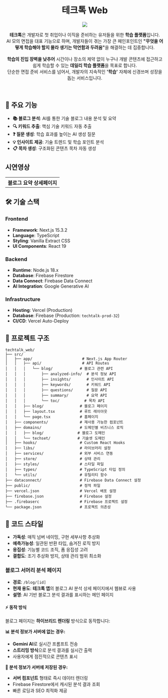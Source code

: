 <h1 align="center">테크톡 Web</h1>
<p align="center"><img src="https://velog.velcdn.com/images/ximya_hf/post/947cd6f8-d525-4511-a5a5-a84053b1f3d2/image.png"/></p>
<p align="center">
<b>테크톡</b>은 개발자로 첫 취업이나 이직을 준비하는 유저들을 위한 <b>학습 플랫폼</b>입니다.<br/>
AI 모의 면접을 대표 기능으로 하며, 개발자들이 겪는 가장 큰 페인포인트인 <b>"무엇을 어떻게 학습해야 할지 몰라 생기는 막연함과 두려움"</b>을 해결하는 데 집중합니다.<br/><br/>
<b>학습의 진입 장벽을 낮추어</b> 시간이나 장소의 제약 없이 누구나 개발 콘텐츠에 접근하고 쉽게 학습할 수 있는 <b>데일리 학습 플랫폼</b>을 목표로 합니다.<br/>
단순한 면접 준비 서비스를 넘어서, 개발자의 지속적인 <b>'학습'</b> 자체에 신경쓰며 성장을 돕는 서비스입니다.
</p><br>


## 🌟 주요 기능

- **📚 블로그 분석**: AI를 통한 기술 블로그 내용 분석 및 요약
- **🔍 키워드 추출**: 핵심 기술 키워드 자동 추출
- **❓ 질문 생성**: 학습 효과를 높이는 AI 생성 질문
- **💡 인사이트 제공**: 기술 트렌드 및 학습 포인트 분석
- **📋 목차 생성**: 구조화된 콘텐츠 목차 자동 생성

## 시연영상

<table>
  <tr>
    <th align="center">블로그 요약 상세페이지</th>
  </tr>
  <tr>
    <!-- <td align="center"><img src="./assets/demo/techtalk_web.gif" width="600"/></td> -->
  </tr>
</table>
    
## 🛠 기술 스택

### Frontend
- **Framework**: Next.js 15.3.2
- **Language**: TypeScript
- **Styling**: Vanilla Extract CSS
- **UI Components**: React 19

### Backend
- **Runtime**: Node.js 18.x
- **Database**: Firebase Firestore
- **Data Connect**: Firebase Data Connect
- **AI Integration**: Google Generative AI

### Infrastructure
- **Hosting**: Vercel (Production)
- **Database**: Firebase (Production: `techtalk-prod-32`)
- **CI/CD**: Vercel Auto-Deploy

## 📁 프로젝트 구조

```
techtalk_web/
├── src/
│   ├── app/                      # Next.js App Router
│   │   ├── api/                  # API Routes
│   │   │   └── blog/            # 블로그 관련 API
│   │   │       ├── analyzed-info/  # 분석 정보 API
│   │   │       ├── insights/       # 인사이트 API
│   │   │       ├── keywords/       # 키워드 API
│   │   │       ├── questions/      # 질문 API
│   │   │       ├── summary/        # 요약 API
│   │   │       └── toc/           # 목차 API
│   │   ├── blog/                # 블로그 페이지
│   │   ├── layout.tsx           # 루트 레이아웃
│   │   └── page.tsx             # 홈페이지
│   ├── components/              # 재사용 가능한 컴포넌트
│   ├── domains/                 # 도메인별 비즈니스 로직
│   │   ├── blog/               # 블로그 도메인
│   │   └── techset/            # 기술셋 도메인
│   ├── hooks/                   # Custom React Hooks
│   ├── libs/                    # 라이브러리 설정
│   ├── services/                # 외부 서비스 연동
│   ├── store/                   # 상태 관리
│   ├── styles/                  # 스타일 파일
│   ├── types/                   # TypeScript 타입 정의
│   └── utils/                   # 유틸리티 함수
├── dataconnect/                 # Firebase Data Connect 설정
├── public/                      # 정적 파일
├── vercel.json                  # Vercel 배포 설정
├── firebase.json                # Firebase 설정
├── .firebaserc                  # Firebase 프로젝트 설정
└── package.json                 # 프로젝트 의존성
```


## 🎨 코드 스타일
- **가독성**: 매직 넘버 네이밍, 구현 세부사항 추상화
- **예측가능성**: 일관된 반환 타입, 숨겨진 로직 방지
- **응집성**: 기능별 코드 조직, 폼 응집성 고려
- **결합도**: 조기 추상화 방지, 상태 관리 범위 최소화

### 블로그 서머리 분석 페이지
- **경로**: `/blog/[id]`
- **현재 용도**: **테크톡 앱**의 블로그 AI 분석 상세 페이지에서 웹뷰로 사용
- **설명**: AI 기반 블로그 분석 결과를 표시하는 메인 페이지

#### ⚡ 동작 방식
블로그 페이지는 **하이브리드 렌더링** 방식으로 동작합니다:

**📊 분석 정보가 서버에 없는 경우:**
- **Gemini AI**로 실시간 프롬프트 전송
- **스트리밍 방식**으로 분석 결과를 실시간 출력
- 사용자에게 점진적으로 콘텐츠 표시

**💾 분석 정보가 서버에 저장된 경우:**
- **서버 컴포넌트** 형태로 즉시 데이터 렌더링
- Firebase Firestore에서 캐시된 분석 결과 조회
- 빠른 로딩과 SEO 최적화 제공

